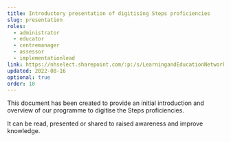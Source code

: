 ```yaml
---
title: Introductory presentation of digitising Steps proficiencies
slug: presentation
roles:
  - administrator
  - educator
  - centremanager
  - assessor
  - implementationlead
link: https://nhselect.sharepoint.com/:p:/s/LearningandEducationNetworks/DSP/EaKxauAM9m9BuExTBoc7OHcBvnkspAexp582fcLwHu5ZKA
updated: 2022-08-16
optional: true
order: 10
---
```

This document has been created to provide an initial introduction and overview of our programme to digitise the Steps proficiencies​.

It can be read, presented or shared to raised awareness and improve knowledge​.